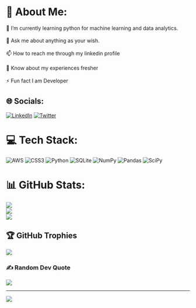 # 💫 About Me:
🌱 I’m currently learning python for machine learning and data analytics.<br><br>💬 Ask me about anything as your wish.<br><br>📫 How to reach me through my linkedin profile<br><br>📄 Know about my experiences fresher<br><br>⚡ Fun fact I am Developer


## 🌐 Socials:
[![LinkedIn](https://img.shields.io/badge/LinkedIn-%230077B5.svg?logo=linkedin&logoColor=white)](https://www.linkedin.com/in/aditya-bhandare-899041289/) [![Twitter](https://img.shields.io/badge/Twitter-%231DA1F2.svg?logo=Twitter&logoColor=white)](https://twitter.com/https://twitter.com/AdityaB35179404) 

# 💻 Tech Stack:
![AWS](https://img.shields.io/badge/AWS-%23FF9900.svg?style=for-the-badge&logo=amazon-aws&logoColor=white) ![CSS3](https://img.shields.io/badge/css3-%231572B6.svg?style=for-the-badge&logo=css3&logoColor=white) ![Python](https://img.shields.io/badge/python-3670A0?style=for-the-badge&logo=python&logoColor=ffdd54) ![SQLite](https://img.shields.io/badge/sqlite-%2307405e.svg?style=for-the-badge&logo=sqlite&logoColor=white) ![NumPy](https://img.shields.io/badge/numpy-%23013243.svg?style=for-the-badge&logo=numpy&logoColor=white) ![Pandas](https://img.shields.io/badge/pandas-%23150458.svg?style=for-the-badge&logo=pandas&logoColor=white) ![SciPy](https://img.shields.io/badge/SciPy-%230C55A5.svg?style=for-the-badge&logo=scipy&logoColor=%white)
# 📊 GitHub Stats:
![](https://github-readme-stats.vercel.app/api?username=Adiemirates&theme=default&hide_border=false&include_all_commits=false&count_private=false)<br/>
![](https://github-readme-streak-stats.herokuapp.com/?user=Adiemirates&theme=default&hide_border=false)<br/>
![](https://github-readme-stats.vercel.app/api/top-langs/?username=Adiemirates&theme=default&hide_border=false&include_all_commits=false&count_private=false&layout=compact)

## 🏆 GitHub Trophies
![](https://github-profile-trophy.vercel.app/?username=Adiemirates&theme=radical&no-frame=false&no-bg=true&margin-w=4)

### ✍️ Random Dev Quote
![](https://quotes-github-readme.vercel.app/api?type=horizontal&theme=default)

---
[![](https://visitcount.itsvg.in/api?id=Adiemirates&icon=0&color=0)](https://visitcount.itsvg.in)

<!-- Proudly created with GPRM ( https://gprm.itsvg.in ) -->
